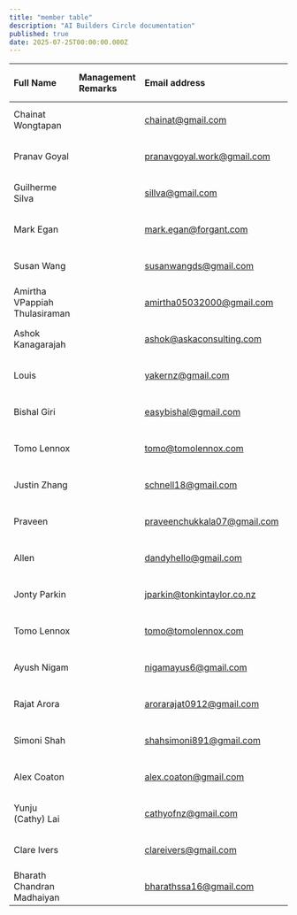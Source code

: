 ```yaml
---
title: "member table"
description: "AI Builders Circle documentation"
published: true
date: 2025-07-25T00:00:00.000Z
---
```


| Full Name                     | Management Remarks | Email address               | Timestamp           |Onboarding| Added to Thursday Invite| Added to tfg@|
| :---------------------------- | :----------------- | :-------------------------  | :------------------ |:---------|:----------------------- |:------------ |
| Chainat Wongtapan             |                    | chainat@gmail.com           | 2025-06-07 15:02:36 |N/A|Yes|Yes|
| Pranav Goyal                  |                    | pranavgoyal.work@gmail.com  | 2025-06-09 17:20:56 |N/A|Yes|Yes|
| Guilherme Silva               |                    | sillva@gmail.com            | 2025-06-10 00:40:06 |N/A|Yes|Yes|
| Mark Egan                     |                    | mark.egan@forgant.com       | 2025-06-06 00:45:20 |N/A|Yes|Yes|
| Susan Wang                    |                    | susanwangds@gmail.com       | 2025-06-11 20:23:35 |N/A|Yes|Yes|
| Amirtha VPappiah Thulasiraman |                    | amirtha05032000@gmail.com   | 2025-06-12 05:31:51 |N/A|Yes|Yes|
| Ashok Kanagarajah             |                    | ashok@askaconsulting.com    | 2025-06-12 09:39:39 |N/A|Yes|Yes|
| Louis                         |                    | yakernz@gmail.com           | 2025-06-16 10:58:23 |N/A|Yes|Yes|
| Bishal Giri                   |                    | easybishal@gmail.com        | 2025-06-16 18:17:31 |N/A|Yes|Yes|
| Tomo Lennox                   |                    | tomo@tomolennox.com         | 2025-06-21 04:31:45 |N/A|Yes|Yes|
| Justin Zhang                  |                    | schnell18@gmail.com         | 2025-06-23 09:14:02 |N/A|Yes|Yes|
| Praveen                       |                    | praveenchukkala07@gmail.com | 2025-06-25 13:03:11 |N/A|Yes|Yes|
| Allen                         |                    | dandyhello@gmail.com        | 2025-06-25 16:06:47 |N/A|Yes|Yes|
| Jonty Parkin                  |                    | jparkin@tonkintaylor.co.nz  | 2025-06-25 19:44:54 |N/A|Yes|Yes|
| Tomo Lennox                   |                    | tomo@tomolennox.com         | 2025-06-26 10:25:51 |N/A|Yes|Yes|
| Ayush Nigam                   |                    | nigamayus6@gmail.com        | 2025-06-26 23:12:41 |Yes|Yes|Yes|
| Rajat Arora                   |                    | arorarajat0912@gmail.com    | 2025-07-01 19:30:05 |Yes|Yes|Yes|
| Simoni Shah                   |                    | shahsimoni891@gmail.com     | 2025-07-02 09:57:17 |N/A|Yes|Yes|
| Alex Coaton                   |                    | alex.coaton@gmail.com       | 2025-07-03 09:20:03 |N/A|Yes|Yes|
| Yunju (Cathy) Lai             |                    | cathyofnz@gmail.com         | 2025-07-03 11:20:39 |N/A|Yes|Yes|
| Clare Ivers                   |                    | clareivers@gmail.com        | 2025-07-04 09:26:25 |N/A|Yes|Yes|
| Bharath Chandran Madhaiyan    |                    | bharathssa16@gmail.com      | 2025-07-05 06:37:45 |N/A|Yes|Yes|
